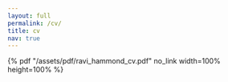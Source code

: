 ```yaml
---
layout: full
permalink: /cv/
title: cv
nav: true
---
```

{% pdf "/assets/pdf/ravi_hammond_cv.pdf" no_link width=100% height=100% %}
